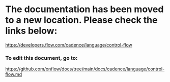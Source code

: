 # The documentation has been moved to a new location. Please check the links below:

https://developers.flow.com/cadence/language/control-flow

### To edit this document, go to:

https://github.com/onflow/docs/tree/main/docs/cadence/language/control-flow.md
